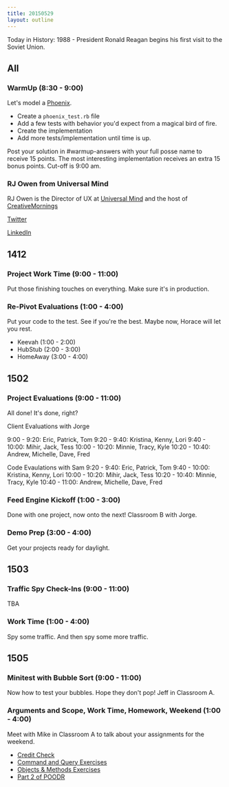```yaml
---
title: 20150529
layout: outline
---
```


Today in History: 1988 - President Ronald Reagan begins his first visit to the Soviet Union.

## All

### WarmUp (8:30 - 9:00)

Let's model a [Phoenix](http://en.wikipedia.org/wiki/Phoenix_(mythology)).

* Create a `phoenix_test.rb` file
* Add a few tests with behavior you'd expect from a magical bird of fire.
* Create the implementation
* Add more tests/implementation until time is up. 

Post your solution in #warmup-answers with your full posse name to receive 15 points. The most interesting implementation 
receives an extra 15 bonus points. Cut-off is 9:00 am.


### RJ Owen from Universal Mind

RJ Owen is the Director of UX at [Universal Mind](http://universalmind.com) and the host of [CreativeMornings](http://www.creativemornings.com/cities/den)

[Twitter](http://www.twitter.com/rjowen)

[LinkedIn](http://www.linkedin.com/in/rjowen4)


## 1412

### Project Work Time (9:00 - 11:00)

Put those finishing touches on everything. Make sure it's in production.

### Re-Pivot Evaluations (1:00 - 4:00)

Put your code to the test. See if you're the best. Maybe now, Horace will let you rest. 

* Keevah (1:00 - 2:00)
* HubStub (2:00 - 3:00)
* HomeAway (3:00 - 4:00)

## 1502

### Project Evaluations (9:00 - 11:00)

All done! It's done, right?

Client Evaluations with Jorge

9:00 - 9:20: Eric, Patrick, Tom
9:20 - 9:40: Kristina, Kenny, Lori
9:40 - 10:00: Mihir, Jack, Tess
10:00 - 10:20: Minnie, Tracy, Kyle
10:20 - 10:40: Andrew, Michelle, Dave, Fred

Code Evaulations with Sam
9:20 - 9:40:  Eric, Patrick, Tom
9:40 - 10:00: Kristina, Kenny, Lori
10:00 - 10:20: Mihir, Jack, Tess
10:20 - 10:40: Minnie, Tracy, Kyle
10:40 - 11:00: Andrew, Michelle, Dave, Fred

### Feed Engine Kickoff (1:00 - 3:00)

Done with one project, now onto the next! Classroom B with Jorge.

### Demo Prep (3:00 - 4:00)

Get your projects ready for daylight.


## 1503

### Traffic Spy Check-Ins (9:00 - 11:00)

TBA

### Work Time (1:00 - 4:00)

Spy some traffic. And then spy some more traffic.


## 1505

### Minitest with Bubble Sort  (9:00 - 11:00)

Now how to test your bubbles. Hope they don't pop! Jeff in Classroom A.

### Arguments and Scope, Work Time, Homework, Weekend (1:00 - 4:00)

Meet with Mike in Classroom A to talk about your assignments for the weekend.

* [Credit Check](https://github.com/turingschool/challenges/blob/master/credit_check.markdown)
* [Command and Query Exercises](https://github.com/turingschool/ruby-exercises/tree/master/command-query)
* [Objects & Methods Exercises](https://github.com/turingschool/ruby-exercises/tree/master/objects-and-methods)
* [Part 2 of POODR](https://github.com/turingschool/challenges/blob/master/poodr.markdown)